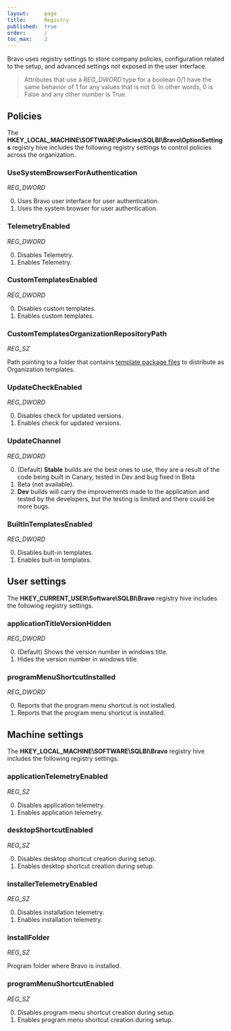 ```yaml
---
layout:     page
title:      Registry
published:  true
order:      /
toc_max:    2
---
```


Bravo uses registry settings to store company policies, configuration related to the setup, and advanced settings not exposed in the user interface.

>Attributes that use a *REG_DWORD* type for a boolean 0/1 have the same behavior of 1 for any values that is not 0. In other words, 0 is False and any other number is True.

## Policies
The **HKEY_LOCAL_MACHINE\SOFTWARE\Policies\SQLBI\Bravo\OptionSettings** registry hive includes the following registry settings to control policies across the organization.

### UseSystemBrowserForAuthentication
*REG_DWORD* 

<ol>
<li value="0">Uses Bravo user interface for user authentication.</li>
<li>Uses the system browser for user authentication.</li>
</ol>

### TelemetryEnabled
*REG_DWORD* 

0. Disables Telemetry.
1. Enables Telemetry.

### CustomTemplatesEnabled
*REG_DWORD* 

0. Disables custom templates.
1. Enables custom templates.

### CustomTemplatesOrganizationRepositoryPath
*REG_SZ* 

Path pointing to a folder that contains [template package files](../features/manage-dates/customize-date-template.md#template-workspace-and-package) to distribute as Organization templates.

### UpdateCheckEnabled
*REG_DWORD* 

0. Disables check for updated versions.
1. Enables check for updated versions.

### UpdateChannel
*REG_DWORD* 

0. (Default) **Stable** builds are the best ones to use, they are a result of the code being built in Canary, tested in Dev and bug fixed in Beta
1. Beta (not available).
2. **Dev** builds will carry the improvements made to the application and tested by the developers, but the testing is limited and there could be more bugs.

### BuiltInTemplatesEnabled
*REG_DWORD* 

0. Disables bult-in templates.
1. Enables bult-in templates.


## User settings
The **HKEY_CURRENT_USER\Software\SQLBI\Bravo** registry hive includes the following registry settings.

### applicationTitleVersionHidden
*REG_DWORD* 

0. (Default) Shows the version number in windows title.
1. Hides the version number in windows title.

### programMenuShortcutInstalled
*REG_DWORD* 

0. Reports that the program menu shortcut is not installed.
1. Reports that the program menu shortcut is installed.

## Machine settings
The **HKEY_LOCAL_MACHINE\SOFTWARE\SQLBI\Bravo** registry hive includes the following registry settings.

### applicationTelemetryEnabled
*REG_SZ*

0. Disables application telemetry.
1. Enables application telemetry.

### desktopShortcutEnabled
*REG_SZ*

0. Disables desktop shortcut creation during setup.
1. Enables desktop shortcut creation during setup.

### installerTelemetryEnabled
*REG_SZ*

0. Disables installation telemetry.
1. Enables installation telemetry.

### installFolder
*REG_SZ*

Program folder where Bravo is installed.

### programMenuShortcutEnabled
*REG_SZ*

0. Disables program menu shortcut creation during setup.
1. Enables program menu shortcut creation during setup.